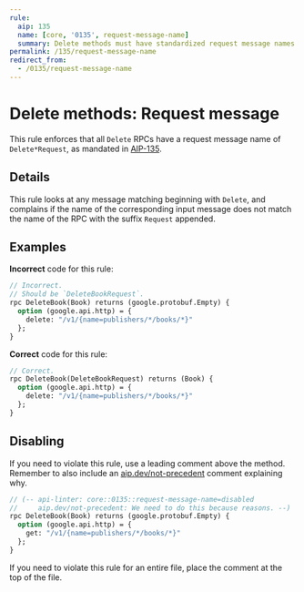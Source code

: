 ```yaml
---
rule:
  aip: 135
  name: [core, '0135', request-message-name]
  summary: Delete methods must have standardized request message names.
permalink: /135/request-message-name
redirect_from:
  - /0135/request-message-name
---
```


# Delete methods: Request message

This rule enforces that all `Delete` RPCs have a request message name of
`Delete*Request`, as mandated in [AIP-135][].

## Details

This rule looks at any message matching beginning with `Delete`, and complains
if the name of the corresponding input message does not match the name of the
RPC with the suffix `Request` appended.

## Examples

**Incorrect** code for this rule:

```proto
// Incorrect.
// Should be `DeleteBookRequest`.
rpc DeleteBook(Book) returns (google.protobuf.Empty) {
  option (google.api.http) = {
    delete: "/v1/{name=publishers/*/books/*}"
  };
}
```

**Correct** code for this rule:

```proto
// Correct.
rpc DeleteBook(DeleteBookRequest) returns (Book) {
  option (google.api.http) = {
    delete: "/v1/{name=publishers/*/books/*}"
  };
}
```

## Disabling

If you need to violate this rule, use a leading comment above the method.
Remember to also include an [aip.dev/not-precedent][] comment explaining why.

```proto
// (-- api-linter: core::0135::request-message-name=disabled
//     aip.dev/not-precedent: We need to do this because reasons. --)
rpc DeleteBook(Book) returns (google.protobuf.Empty) {
  option (google.api.http) = {
    get: "/v1/{name=publishers/*/books/*}"
  };
}
```

If you need to violate this rule for an entire file, place the comment at the
top of the file.

[aip-135]: https://aip.dev/135
[aip.dev/not-precedent]: https://aip.dev/not-precedent
